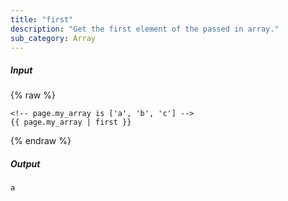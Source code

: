 ```yaml
---
title: "first"
description: "Get the first element of the passed in array."
sub_category: Array
---
```

##### Input
{% raw %}
~~~liquid
<!-- page.my_array is ['a', 'b', 'c'] -->
{{ page.my_array | first }}
~~~
{% endraw %}

##### Output

~~~html
a
~~~
